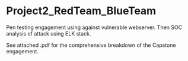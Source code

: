 # Project2_RedTeam_BlueTeam
Pen testing engagement using against vulnerable webserver. Then SOC analysis of attack using ELK stack. 

See attached .pdf for the comprehensive breakdown of the Capstone engagement.
